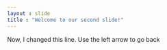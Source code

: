 ```yaml
---
layout : slide
title : "Welcome to our second slide!"
---
```

Now, I changed this line. 
Use the left arrow to go back
